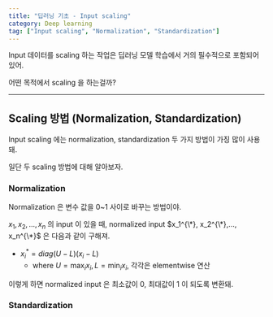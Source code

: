 ```yaml
---
title: "딥러닝 기초 - Input scaling"
category: Deep learning
tag: ["Input scaling", "Normalization", "Standardization"]
---
```


Input 데이터를 scaling 하는 작업은 딥러닝 모델 학습에서 거의 필수적으로 포함되어있어.

어떤 목적에서 scaling 을 하는걸까?

---
## Scaling 방법 (Normalization, Standardization)

Input scaling 에는 normalization, standardization 두 가지 방법이 가징 많이 사용돼.

일단 두 scaling 방법에 대해 알아보자.

### Normalization

Normalization 은 변수 값을 0~1 사이로 바꾸는 방법이야.

$x_1,x_2,...,x_n$ 의 input 이 있을 때, normalized input $x_1^{\*}, x_2^{\*},..., x_n^{\*}$ 은 다음과 같이 구해져.

 - $x^*_i = diag (U-L) (x_i -L)$
   + where $U=\max_i x_i, L =\min_i x_i$, 각각은 elementwise 연산

이렇게 하면 normalized input 은 최소값이 0, 최대값이 1 이 되도록 변환돼.

### Standardization
